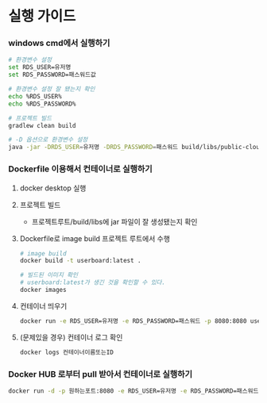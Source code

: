 # 실행 가이드
### windows cmd에서 실행하기
```bash
# 환경변수 설정
set RDS_USER=유저명
set RDS_PASSWORD=패스워드값

# 환경변수 설정 잘 됐는지 확인
echo %RDS_USER%
echo %RDS_PASSWORD%

# 프로젝트 빌드
gradlew clean build

# -D 옵션으로 환경변수 설정
java -jar -DRDS_USER=유저명 -DRDS_PASSWORD=패스워드 build/libs/public-cloud-exam-2024-0.0.1-SNAPSHOT.jar
```
### Dockerfile 이용해서 컨테이너로 실행하기
1. docker desktop 실행
2. 프로젝트 빌드
    - 프로젝트루트/build/libs에 jar 파일이 잘 생성됐는지 확인
3. Dockerfile로 image build
   프로젝트 루트에서 수행
   ```bash
   # image build
   docker build -t userboard:latest .
   
   # 빌드된 이미지 확인
   # userboard:latest가 생긴 것을 확인할 수 있다.
   docker images
   ```
4. 컨테이너 띄우기
   ```bash
   docker run -e RDS_USER=유저명 -e RDS_PASSWORD=패스워드 -p 8080:8080 userboard:latest
   ```

5. (문제있을 경우) 컨테이너 로그 확인
   ```bash
   docker logs 컨테이너이름또는ID
   ```

### Docker HUB 로부터 pull 받아서 컨테이너로 실행하기
```bash
docker run -d -p 원하는포트:8080 -e RDS_USER=유저명 -e RDS_PASSWORD=패스워드 kiel0103/2024-public-cloud-exam:태그
```